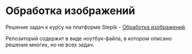 # Обработка изображений
Решение задач к курсу на платформе Stepik - [Обработка изображений](https://stepik.org/course/1280/).

Репозиторий содержит в виде ноутбук-файла, в котором описано решение многих, но не всех задач.

